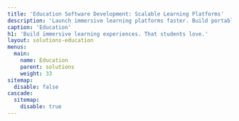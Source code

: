 ```yaml
---
title: 'Education Software Development: Scalable Learning Platforms'
description: 'Launch immersive learning platforms faster. Build portable, standards-based content and reach millions with our online education development expertise.'
caption: 'Education'
h1: 'Build immersive learning experiences. That students love.'
layout: solutions-education
menus:
  main:
    name: Education
    parent: solutions
    weight: 33
sitemap:
  disable: false
cascade:
  sitemap:
    disable: true
---
```

